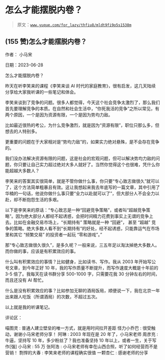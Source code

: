 # 怎么才能摆脱内卷？

> 原文：[`www.yuque.com/for_lazy/thfiu8/mldt9fi9o5s1538m`](https://www.yuque.com/for_lazy/thfiu8/mldt9fi9o5s1538m)



## (155 赞)怎么才能摆脱内卷？ 

作者： 小马宋 

日期：2023-06-28 

怎么才能摆脱内卷？ 

昨天在听李笑来的课程《李笑来谈 AI 时代的家庭教育》，很有启发，这几天陆续分享给大家我听课的一些笔记和体会。 

李笑来谈到了竞争的问题。很多人都觉得，今天这个社会竞争太激烈了，那么我们首先要理解竞争的本质。在自然和社会生活中，“你死我活的竞争”之所以常见，有两个原因，一个是因为资源有限，一个是因为势均力敌。 

比如最近很热的考公，为什么竞争激烈，就是因为“资源有限”，职位只那么多，但想去的人特别多。 

更重要的问题在于大家相对是“势均力敌”的，如果实力绝对悬殊，是不会存在竞争的。 

我们没办法解决资源有限的问题，这是社会的宏观问题，但可以解决势均力敌的问题，你只要让自己实力超过绝对大多人就好了。当然你觉得这个也很难，凭什么你能超越大多数人？ 

李笑来的答案其实很简单，就是不管你做什么事，你只要“专心致志做很久”就可以了，这个方法简单粗暴且有效。这让我想起来我去年底写的一篇文章，其中引用了华楠的一句话，他说你做什么事只要“全力以赴就可以了”，但大部分人不会全力以赴，却不断抱怨生活的多艰。 

以下是李笑来的原话：“专心致志是一种“回避竞争策略”，或者叫“超越竞争策略”。因为绝大部分人都经不起诱惑，会把时间精力花费到事实上无谓的竞争上去。比如在金融交易市场上，“长期持有” 策略就是一种 “回避”， 甚至 “超越” 竞争的策略。绝大多数人看不到“长期持有”的好处，经不起诱惑，只能靠运气在市场里和其它 “频繁交易” 的投资者一起玩 “零和游戏”。” 

那“专心致志做很久很久”，是多久呢？一般来说，三五年足以淘汰掉绝大多数人。而你做的事，应该是有积累效应的事。 

什么叫有积累效应的事情？比如健身，比如读书、写作。我从 2003 年开始写公号文章，到今年正好 10 年，我的写作质量不断提升，而写作速度大概是十年前的 3-5 倍了。我每天在读书群分享 500-1000 字，只需要花我 30 分钟左右的时间，而且还没有 AI 帮忙。 

什么是没有积累效应的事？比如参加无聊的酒局饭局，顺便说一下，我在北京一年出来跟人吃饭（所谓酒局）的次数，不超过五次。 

以上就是我的听课笔记。 

评论区： 

喵图灵 : 普通人建立壁垒的唯一方式，就是用时间拉开差距 怪力小乔巴 : 很受触动，谢谢小马宋老师分享！ 阿琳 : 2003 年现在是 20 年了，小马宋老师 周彦充 : 牛逼，坚持写 10 年，多少粉丝了？我也准备坚持 10 年以上，或者一生，关于写作[强] 小马宋 : 55 万 张阿浩 : 小马宋老师有幸在山西合照，听了如何经营而不是营销！ 剽悍的大春 : 李笑来老师的课程确实很值 一颗杏仁 : 感谢老师的分享